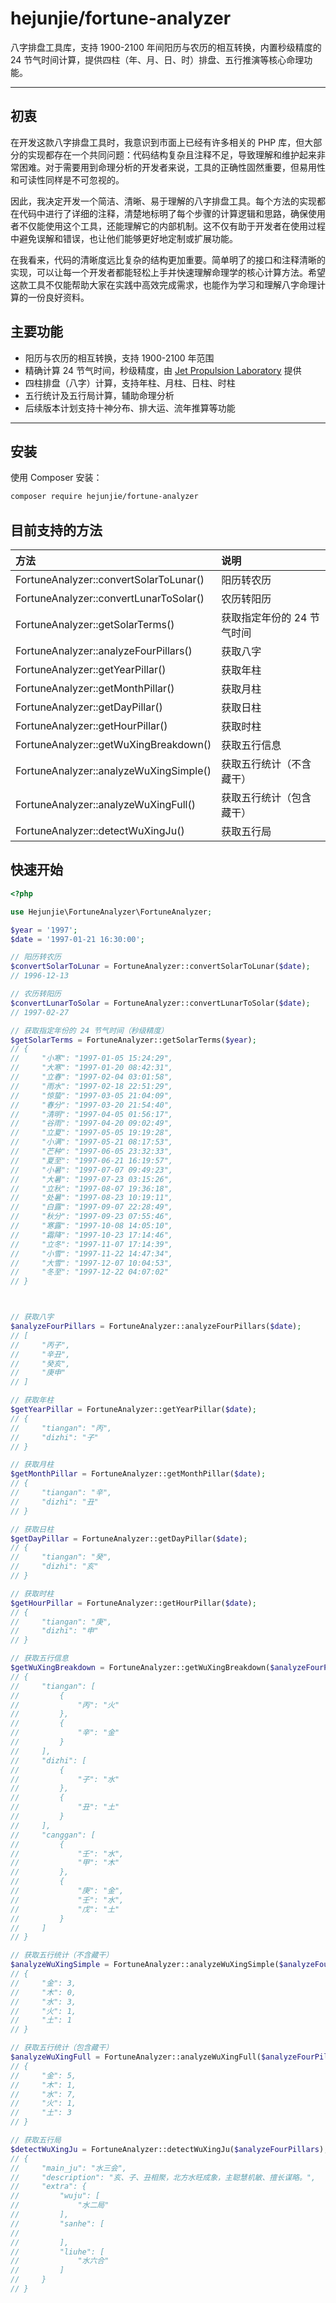 # hejunjie/fortune-analyzer

八字排盘工具库，支持 1900-2100 年间阳历与农历的相互转换，内置秒级精度的 24 节气时间计算，提供四柱（年、月、日、时）排盘、五行推演等核心命理功能。

---

## 初衷

在开发这款八字排盘工具时，我意识到市面上已经有许多相关的 PHP 库，但大部分的实现都存在一个共同问题：代码结构复杂且注释不足，导致理解和维护起来非常困难。对于需要用到命理分析的开发者来说，工具的正确性固然重要，但易用性和可读性同样是不可忽视的。

因此，我决定开发一个简洁、清晰、易于理解的八字排盘工具。每个方法的实现都在代码中进行了详细的注释，清楚地标明了每个步骤的计算逻辑和思路，确保使用者不仅能使用这个工具，还能理解它的内部机制。这不仅有助于开发者在使用过程中避免误解和错误，也让他们能够更好地定制或扩展功能。

在我看来，代码的清晰度远比复杂的结构更加重要。简单明了的接口和注释清晰的实现，可以让每一个开发者都能轻松上手并快速理解命理学的核心计算方法。希望这款工具不仅能帮助大家在实践中高效完成需求，也能作为学习和理解八字命理计算的一份良好资料。

## 主要功能

- 阳历与农历的相互转换，支持 1900-2100 年范围
- 精确计算 24 节气时间，秒级精度，由 [Jet Propulsion Laboratory](https://www.jpl.nasa.gov) 提供
- 四柱排盘（八字）计算，支持年柱、月柱、日柱、时柱
- 五行统计及五行局计算，辅助命理分析
- 后续版本计划支持十神分布、排大运、流年推算等功能

---

## 安装

使用 Composer 安装：

```bash
composer require hejunjie/fortune-analyzer
```

## 目前支持的方法

| 方法                                   | 说明                       |
| :------------------------------------- | :------------------------- |
| FortuneAnalyzer::convertSolarToLunar() | 阳历转农历                 |
| FortuneAnalyzer::convertLunarToSolar() | 农历转阳历                 |
| FortuneAnalyzer::getSolarTerms()       | 获取指定年份的 24 节气时间 |
| FortuneAnalyzer::analyzeFourPillars()  | 获取八字                   |
| FortuneAnalyzer::getYearPillar()       | 获取年柱                   |
| FortuneAnalyzer::getMonthPillar()      | 获取月柱                   |
| FortuneAnalyzer::getDayPillar()        | 获取日柱                   |
| FortuneAnalyzer::getHourPillar()       | 获取时柱                   |
| FortuneAnalyzer::getWuXingBreakdown()  | 获取五行信息               |
| FortuneAnalyzer::analyzeWuXingSimple() | 获取五行统计（不含藏干）   |
| FortuneAnalyzer::analyzeWuXingFull()   | 获取五行统计（包含藏干）   |
| FortuneAnalyzer::detectWuXingJu()      | 获取五行局                 |

## 快速开始

```php
<?php

use Hejunjie\FortuneAnalyzer\FortuneAnalyzer;

$year = '1997';
$date = '1997-01-21 16:30:00';

// 阳历转农历
$convertSolarToLunar = FortuneAnalyzer::convertSolarToLunar($date);
// 1996-12-13

// 农历转阳历
$convertLunarToSolar = FortuneAnalyzer::convertLunarToSolar($date);
// 1997-02-27

// 获取指定年份的 24 节气时间（秒级精度）
$getSolarTerms = FortuneAnalyzer::getSolarTerms($year);
// {
//     "小寒": "1997-01-05 15:24:29",
//     "大寒": "1997-01-20 08:42:31",
//     "立春": "1997-02-04 03:01:58",
//     "雨水": "1997-02-18 22:51:29",
//     "惊蛰": "1997-03-05 21:04:09",
//     "春分": "1997-03-20 21:54:40",
//     "清明": "1997-04-05 01:56:17",
//     "谷雨": "1997-04-20 09:02:49",
//     "立夏": "1997-05-05 19:19:28",
//     "小满": "1997-05-21 08:17:53",
//     "芒种": "1997-06-05 23:32:33",
//     "夏至": "1997-06-21 16:19:57",
//     "小暑": "1997-07-07 09:49:23",
//     "大暑": "1997-07-23 03:15:26",
//     "立秋": "1997-08-07 19:36:18",
//     "处暑": "1997-08-23 10:19:11",
//     "白露": "1997-09-07 22:28:49",
//     "秋分": "1997-09-23 07:55:46",
//     "寒露": "1997-10-08 14:05:10",
//     "霜降": "1997-10-23 17:14:46",
//     "立冬": "1997-11-07 17:14:39",
//     "小雪": "1997-11-22 14:47:34",
//     "大雪": "1997-12-07 10:04:53",
//     "冬至": "1997-12-22 04:07:02"
// }



// 获取八字
$analyzeFourPillars = FortuneAnalyzer::analyzeFourPillars($date);
// [
//     "丙子",
//     "辛丑",
//     "癸亥",
//     "庚申"
// ]

// 获取年柱
$getYearPillar = FortuneAnalyzer::getYearPillar($date);
// {
//     "tiangan": "丙",
//     "dizhi": "子"
// }

// 获取月柱
$getMonthPillar = FortuneAnalyzer::getMonthPillar($date);
// {
//     "tiangan": "辛",
//     "dizhi": "丑"
// }

// 获取日柱
$getDayPillar = FortuneAnalyzer::getDayPillar($date);
// {
//     "tiangan": "癸",
//     "dizhi": "亥"
// }

// 获取时柱
$getHourPillar = FortuneAnalyzer::getHourPillar($date);
// {
//     "tiangan": "庚",
//     "dizhi": "申"
// }

// 获取五行信息
$getWuXingBreakdown = FortuneAnalyzer::getWuXingBreakdown($analyzeFourPillars);
// {
//     "tiangan": [
//         {
//             "丙": "火"
//         },
//         {
//             "辛": "金"
//         }
//     ],
//     "dizhi": [
//         {
//             "子": "水"
//         },
//         {
//             "丑": "土"
//         }
//     ],
//     "canggan": [
//         {
//             "壬": "水",
//             "甲": "木"
//         },
//         {
//             "庚": "金",
//             "壬": "水",
//             "戊": "土"
//         }
//     ]
// }

// 获取五行统计（不含藏干）
$analyzeWuXingSimple = FortuneAnalyzer::analyzeWuXingSimple($analyzeFourPillars);
// {
//     "金": 3,
//     "木": 0,
//     "水": 3,
//     "火": 1,
//     "土": 1
// }

// 获取五行统计（包含藏干）
$analyzeWuXingFull = FortuneAnalyzer::analyzeWuXingFull($analyzeFourPillars);
// {
//     "金": 5,
//     "木": 1,
//     "水": 7,
//     "火": 1,
//     "土": 3
// }

// 获取五行局
$detectWuXingJu = FortuneAnalyzer::detectWuXingJu($analyzeFourPillars);
// {
//     "main_ju": "水三会",
//     "description": "亥、子、丑相聚，北方水旺成象，主聪慧机敏、擅长谋略。",
//     "extra": {
//         "wuju": [
//             "水二局"
//         ],
//         "sanhe": [
//
//         ],
//         "liuhe": [
//             "水六合"
//         ]
//     }
// }
```
